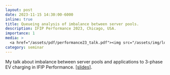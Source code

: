 ```yaml
---
layout: post
date: 2023-11-15 14:30:00-6000
inline: true
title: Queueing analysis of imbalance between server pools.
description: IFIP Performance 2023, Chicago, USA.
importance: 1
media: >
  <a href="/assets/pdf/performance23_talk.pdf"><img src="/assets/img/load_balancing_pools.png" width="200"/></a>
category: seminar
---
```


My talk about imbalance between server pools and applications to 3-phase EV charging in IFIP Performance. [[slides]](/assets/pdf/performance23_talk.pdf).

